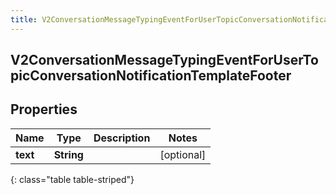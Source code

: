 ```yaml
---
title: V2ConversationMessageTypingEventForUserTopicConversationNotificationTemplateFooter
---
```

## V2ConversationMessageTypingEventForUserTopicConversationNotificationTemplateFooter

## Properties

|Name | Type | Description | Notes|
|------------ | ------------- | ------------- | -------------|
| **text** | **String** |  | [optional] |
{: class="table table-striped"}


